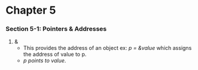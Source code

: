 # Chapter 5

### Section 5-1: Pointers & Addresses
  1) &
      * This provides the address of an object ex: *p = &value* which assigns the address of value to p.
      * *p points to value*.
